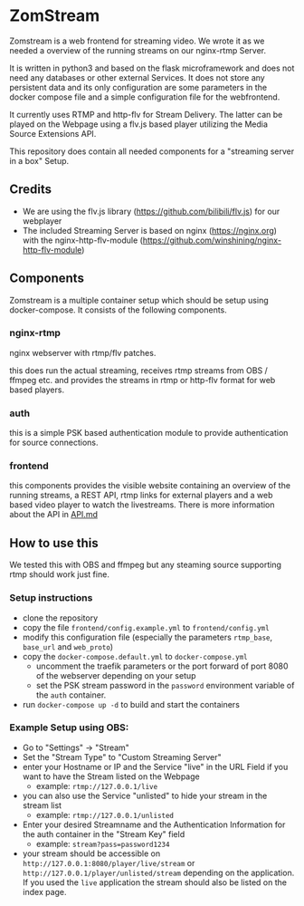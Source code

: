 # ZomStream
Zomstream is a web frontend for streaming video. We wrote it as we needed a overview of the running streams on our nginx-rtmp Server.

It is written in python3 and based on the flask microframework and does not need any databases or other external Services. It does not store any persistent data and its only configuration are some parameters in the docker compose file and a simple configuration file for the webfrontend.

It currently uses RTMP and http-flv for Stream Delivery. The latter can be played on the Webpage using a flv.js based player utilizing the Media Source Extensions API.

This repository does contain all needed components for a "streaming server in a box" Setup.

## Credits
 * We are using the flv.js library (https://github.com/bilibili/flv.js) for our webplayer
 * The included Streaming Server is based on nginx (https://nginx.org) with the nginx-http-flv-module (https://github.com/winshining/nginx-http-flv-module)

## Components
Zomstream is a multiple container setup which should be setup using docker-compose. It consists of the following components.

### nginx-rtmp
nginx webserver with rtmp/flv patches.

this does run the actual streaming, receives rtmp streams from OBS / ffmpeg etc. and provides the streams in rtmp or http-flv format for web based players.

### auth
this is a simple PSK based authentication module to provide authentication for source connections.

### frontend
this components provides the visible website containing an overview of the running streams, a REST API,  rtmp links for external players and a web based video player to watch the livestreams.
There is more information about the API in [API.md](API.md) 

## How to use this
We tested this with OBS and ffmpeg but any steaming source supporting rtmp should work just fine.

### Setup instructions
* clone the repository
* copy the file `frontend/config.example.yml` to `frontend/config.yml`
* modify this configuration file (especially the parameters `rtmp_base`, `base_url` and `web_proto`)
* copy the `docker-compose.default.yml` to `docker-compose.yml`
  * uncomment the traefik parameters or the port forward of port 8080 of the webserver depending on your setup
  * set the PSK stream password in the `password` environment variable of the `auth` container.
* run `docker-compose up -d` to build and start the containers


### Example Setup using OBS:
* Go to "Settings" -> "Stream"
* Set the "Stream Type" to "Custom Streaming Server"
* enter your Hostname or IP and the Service "live" in the URL Field if you want to have the Stream listed on the Webpage
  * example: `rtmp://127.0.0.1/live`
* you can also use the Service "unlisted" to hide your stream in the stream list
  * example: `rtmp://127.0.0.1/unlisted`
* Enter your desired Streamname and the Authentication Information for the auth container in the "Stream Key" field
  * example: `stream?pass=password1234`
* your stream should be accessible on `http://127.0.0.1:8080/player/live/stream` or `http://127.0.0.1/player/unlisted/stream` depending on the application. If you used the `live` application the stream should also be listed on the index page.

